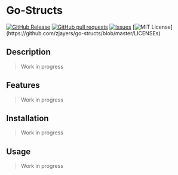 # Go-Structs
[![GitHub Release](https://img.shields.io/github/release/zjayers/go-structs.svg?style=flat)]()
[![GitHub pull requests](https://img.shields.io/github/issues-pr/zjayers/go-structs.svg?style=flat)]()
[![Issues](https://img.shields.io/github/issues-raw/zjayers/go-structs.svg?maxAge=25000)](https://github.com/zjayers/go-structs/issues)
[![MIT License](https://img.shields.io/apm/l/atomic-ui.svg?)](https://github.com/zjayers/go-structs/blob/master/LICENSEs)

## Description

> Work in progress

## Features

> Work in progress

## Installation

> Work in progress

## Usage

> Work in progress